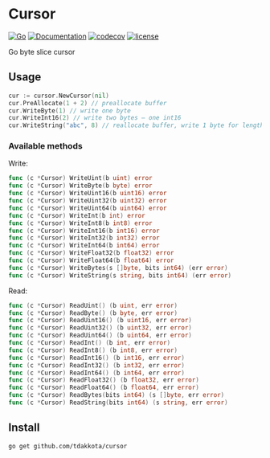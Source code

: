 # Cursor

[![Go](https://github.com/tdakkota/cursor/workflows/Go/badge.svg)](https://github.com/tdakkota/cursor/actions)
[![Documentation](https://godoc.org/github.com/tdakkota/cursor?status.svg)](https://pkg.go.dev/github.com/tdakkota/cursor?tab=subdirectories)
[![codecov](https://codecov.io/gh/tdakkota/cursor/branch/master/graph/badge.svg)](https://codecov.io/gh/tdakkota/cursor)
[![license](https://img.shields.io/github/license/tdakkota/cursor.svg?maxAge=2592000)](https://github.com/tdakkota/cursor/blob/master/LICENSE)


Go byte slice cursor

## Usage 

```go
cur := cursor.NewCursor(nil)
cur.PreAllocate(1 + 2) // preallocate buffer
cur.WriteByte(1) // write one byte
cur.WriteInt16(2) // write two bytes — one int16
cur.WriteString("abc", 8) // reallocate buffer, write 1 byte for length and 3 for string
```

### Available methods
Write:
```go
func (c *Cursor) WriteUint(b uint) error
func (c *Cursor) WriteByte(b byte) error
func (c *Cursor) WriteUint16(b uint16) error
func (c *Cursor) WriteUint32(b uint32) error
func (c *Cursor) WriteUint64(b uint64) error
func (c *Cursor) WriteInt(b int) error
func (c *Cursor) WriteInt8(b int8) error
func (c *Cursor) WriteInt16(b int16) error
func (c *Cursor) WriteInt32(b int32) error
func (c *Cursor) WriteInt64(b int64) error
func (c *Cursor) WriteFloat32(b float32) error
func (c *Cursor) WriteFloat64(b float64) error
func (c *Cursor) WriteBytes(s []byte, bits int64) (err error)
func (c *Cursor) WriteString(s string, bits int64) (err error)
```


Read:
```go
func (c *Cursor) ReadUint() (b uint, err error)
func (c *Cursor) ReadByte() (b byte, err error)
func (c *Cursor) ReadUint16() (b uint16, err error)
func (c *Cursor) ReadUint32() (b uint32, err error)
func (c *Cursor) ReadUint64() (b uint64, err error)
func (c *Cursor) ReadInt() (b int, err error)
func (c *Cursor) ReadInt8() (b int8, err error)
func (c *Cursor) ReadInt16() (b int16, err error)
func (c *Cursor) ReadInt32() (b int32, err error)
func (c *Cursor) ReadInt64() (b int64, err error)
func (c *Cursor) ReadFloat32() (b float32, err error)
func (c *Cursor) ReadFloat64() (b float64, err error)
func (c *Cursor) ReadBytes(bits int64) (s []byte, err error)
func (c *Cursor) ReadString(bits int64) (s string, err error)
```

## Install
```
go get github.com/tdakkota/cursor
```